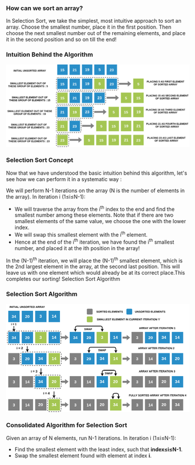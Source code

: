 ### How can we sort an array?

In Selection Sort, we take the simplest, most intuitive approach to sort an array. Choose the smallest number, place it in the first position. Then choose the next smallest number out of the remaining elements, and place it in the second position and so on till the end!
### Intuition Behind the Algorithm
<img src="images/selection_concept.png"/>

### Selection Sort Concept

Now that we have understood the basic intuition behind this algorithm, let's see how we can perform it in a systematic way :

We will perform N-1 iterations on the array (N is the number of elements in the array). In iteration i (1≤i≤N-1):

   - We will traverse the array from the i<sup>th</sup> index to the end and find the smallest number among these elements. Note that if there are two smallest elements of the same value, we choose the one with the lower index.
   - We will swap this smallest element with the i<sup>th</sup> element.
   - Hence at the end of the i<sup>th</sup> iteration, we have found the i<sup>th</sup> smallest number, and placed it at the ith position in the array!

In the (N-1)<sup>th</sup> iteration, we will place the (N-1)<sup>th</sup> smallest element, which is the 2nd largest element in the array, at the second last position. This will leave us with one element which would already be at its correct place.This completes our sorting!
Selection Sort Algorithm

### Selection Sort Algorithm
<img src="images/selection_algorithm.png"/>

### Consolidated Algorithm for Selection Sort

Given an array of N elements, run N-1 iterations.
In iteration i (1≤i≤N-1):

  -  Find the smallest element with the least index, such that **index≤i≤N-1**.
  -  Swap the smallest element found with element at index **i**.


